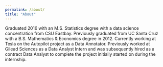 ```yaml
---
permalink: /about/
title: "About"
---
```


Graduated 2016 with an M.S. Statistics degree with a data science concentration from CSU Eastbay. 
Previously graduated from UC Santa Cruz with a B.S. Mathematics & Economics degree in 2012. 
Currently working at Tesla on the Autopilot project as a Data Annotator. 
Previously worked at Gilead Sciences as a Data Analyst Intern and was subsequently hired as a contract Data Analyst to complete the project initially started on during the internship. 
